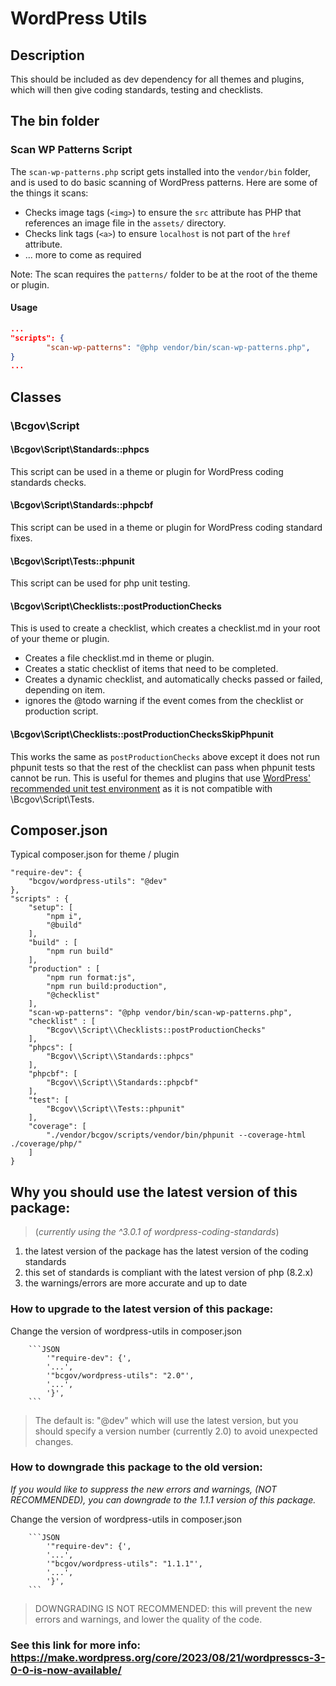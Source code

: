 # WordPress Utils

## Description

This should be included as dev dependency for all themes and plugins, which will then give coding standards, testing and checklists.

## The bin folder
###  Scan WP Patterns Script

The `scan-wp-patterns.php` script gets installed into the `vendor/bin` folder, and is used to do basic scanning of WordPress patterns.
Here are some of the things it scans:
- Checks image tags (`<img>`) to ensure the `src` attribute has PHP that references an image file in the `assets/` directory.
- Checks link tags (`<a>`) to ensure `localhost` is not part of the `href` attribute.
- ... more to come as required

Note: The scan requires the `patterns/` folder to be at the root of the theme or plugin.

#### Usage 
```json
...
"scripts": {
        "scan-wp-patterns": "@php vendor/bin/scan-wp-patterns.php",
}
...
```
## Classes

### \Bcgov\Script

#### \Bcgov\Script\Standards::phpcs

This script can be used in a theme or plugin for WordPress coding standards checks.

#### \Bcgov\Script\Standards::phpcbf

This script can be used in a theme or plugin for WordPress coding standard fixes.

#### \Bcgov\Script\Tests::phpunit

This script can be used for php unit testing.

#### \Bcgov\Script\Checklists::postProductionChecks

This is used to create a checklist, which creates a checklist.md in your root of your theme or plugin.

- Creates a file checklist.md in theme or plugin.
- Creates a static checklist of items that need to be completed.
- Creates a dynamic checklist, and automatically checks passed or failed, depending on item.
- ignores the @todo warning if the event comes from the checklist or production script.

#### \Bcgov\Script\Checklists::postProductionChecksSkipPhpunit

This works the same as `postProductionChecks` above except it does not run phpunit tests so that the rest of the checklist can pass when phpunit tests cannot be run. This is useful for themes and plugins that use [WordPress' recommended unit test environment](https://make.wordpress.org/cli/handbook/misc/plugin-unit-tests/) as it is not compatible with \Bcgov\Script\Tests. 

## Composer.json

Typical composer.json for theme / plugin

```
"require-dev": {
    "bcgov/wordpress-utils": "@dev"
},
"scripts" : {
    "setup": [
        "npm i",
        "@build"
    ],
    "build" : [
        "npm run build"
    ],
    "production" : [
        "npm run format:js",
        "npm run build:production",
        "@checklist"
    ],
    "scan-wp-patterns": "@php vendor/bin/scan-wp-patterns.php",
    "checklist" : [
        "Bcgov\\Script\\Checklists::postProductionChecks"
    ],
    "phpcs": [
        "Bcgov\\Script\\Standards::phpcs"
    ],
    "phpcbf": [
        "Bcgov\\Script\\Standards::phpcbf"
    ],
    "test": [
        "Bcgov\\Script\\Tests::phpunit"
    ],
    "coverage": [
        "./vendor/bcgov/scripts/vendor/bin/phpunit --coverage-html ./coverage/php/"
    ]
}
```

## Why you should use the latest version of this package:

> (_currently using the ^3.0.1 of wordpress-coding-standards_)

1. the latest version of the package has the latest version of the coding standards
2. this set of standards is compliant with the latest version of php (8.2.x)
3. the warnings/errors are more accurate and up to date

### How to upgrade to the latest version of this package:

Change the version of wordpress-utils in composer.json

        ```JSON
            '"require-dev": {',
            '...',
            '"bcgov/wordpress-utils": "2.0"',
            '...',
            '}',
        ```

> The default is: "@dev" which will use the latest version, but you should specify a version number (currently 2.0) to avoid unexpected changes.

### How to downgrade this package to the old version:

_If you would like to suppress the new errors and warnings, (NOT RECOMMENDED), you can downgrade to the 1.1.1 version of this package._

Change the version of wordpress-utils in composer.json

        ```JSON
            '"require-dev": {',
            '...',
            '"bcgov/wordpress-utils": "1.1.1"',
            '...',
            '}',
        ```

> DOWNGRADING IS NOT RECOMMENDED: this will prevent the new errors and warnings, and lower the quality of the code.

### See this link for more info: https://make.wordpress.org/core/2023/08/21/wordpresscs-3-0-0-is-now-available/
